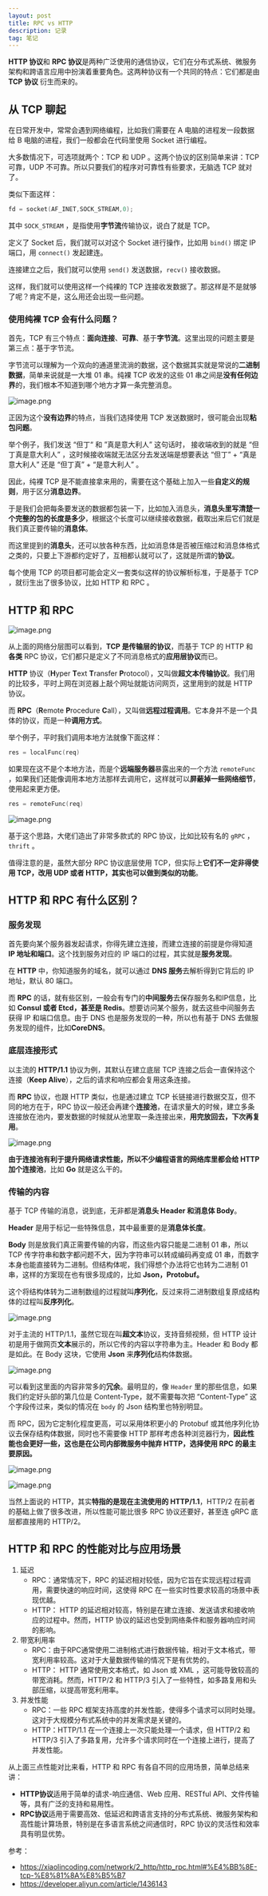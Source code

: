 ```yaml
---
layout: post
title: RPC vs HTTP
description: 记录
tag: 笔记
---
```


**HTTP 协议**和 **RPC 协议**是两种广泛使用的通信协议，它们在分布式系统、微服务架构和跨语言应用中扮演着重要角色。这两种协议有一个共同的特点：它们都是由 **TCP 协议** 衍生而来的。



## 从 TCP 聊起

在日常开发中，常常会遇到网络编程，比如我们需要在 A 电脑的进程发一段数据给 B 电脑的进程，我们一般都会在代码里使用 Socket 进行编程。

大多数情况下，可选项就两个：TCP 和 UDP 。这两个协议的区别简单来讲：TCP 可靠，UDP 不可靠。所以只要我们的程序对可靠性有些要求，无脑选 TCP 就对了。

类似下面这样：

```c
fd = socket(AF_INET,SOCK_STREAM,0);
```

其中 `SOCK_STREAM` ，是指使用**字节流**传输协议，说白了就是 TCP。

定义了 Socket 后，我们就可以对这个 Socket 进行操作，比如用 `bind()` 绑定 IP 端口，用 `connect()` 发起建连。

连接建立之后，我们就可以使用 `send()` 发送数据，`recv()` 接收数据。

这样，我们就可以使用这样一个纯裸的 TCP 连接收发数据了。那这样是不是就够了呢？肯定不是，这么用还会出现一些问题。

### 使用纯裸 TCP 会有什么问题？

首先，TCP 有三个特点：**面向连接**、**可靠**、基于**字节流**。这里出现的问题主要是第三点：基于字节流。

字节流可以理解为一个双向的通道里流淌的数据，这个数据其实就是常说的**二进制数据**，简单来说就是一大堆 01 串。纯裸 TCP 收发的这些 01 串之间是**没有任何边界**的，我们根本不知道到哪个地方才算一条完整消息。

![image.png](https://s2.loli.net/2025/02/14/HMZW4bCoBSQIew8.png)

正因为这个**没有边界**的特点，当我们选择使用 TCP 发送数据时，很可能会出现**粘包问题**。

举个例子，我们发送 “但丁“ 和 ”真是意大利人” 这句话时， 接收端收到的就是 “但丁真是意大利人” ，这时候接收端就无法区分去发送端是想要表达 “但丁” + “真是意大利人” 还是 “但丁真” + “是意大利人” 。

因此，纯裸 TCP 是不能直接拿来用的，需要在这个基础上加入一些**自定义的规则**，用于区分**消息边界**。

于是我们会把每条要发送的数据都包装一下，比如加入消息头，**消息头里写清楚一个完整的包的长度是多少**，根据这个长度可以继续接收数据，截取出来后它们就是我们真正要传输的**消息体**。

而这里提到的**消息头**，还可以放各种东西，比如消息体是否被压缩过和消息体格式之类的，只要上下游都约定好了，互相都认就可以了，这就是所谓的**协议**。

每个使用 TCP 的项目都可能会定义一套类似这样的协议解析标准，于是基于 TCP ，就衍生出了很多协议，比如 HTTP 和 RPC 。



## HTTP 和 RPC

![image.png](https://s2.loli.net/2025/02/14/oPfN6ydCZxkt4zw.png)

从上面的网络分层图可以看到，**TCP 是传输层的协议**，而基于 TCP 的 HTTP 和**各类** RPC 协议，它们都只是定义了不同消息格式的**应用层协议**而已。

**HTTP** 协议（**H**yper **T**ext **T**ransfer **P**rotocol），又叫做**超文本传输协议**。我们用的比较多，平时上网在浏览器上敲个网址就能访问网页，这里用到的就是 HTTP 协议。

而 **RPC**（**R**emote **P**rocedure **C**all），又叫做**远程过程调用**。它本身并不是一个具体的协议，而是一种**调用方式**。

举个例子，平时我们调用本地方法就像下面这样：

```c
res = localFunc(req)
```

如果现在这不是个本地方法，而是个**远端服务器**暴露出来的一个方法 `remoteFunc` ，如果我们还能像调用本地方法那样去调用它，这样就可以**屏蔽掉一些网络细节**，使用起来更方便。

```c
res = remoteFunc(req)
```

![image.png](https://s2.loli.net/2025/02/14/x8JfrayH7I4FspE.png)

基于这个思路，大佬们造出了非常多款式的 RPC 协议，比如比较有名的 `gRPC` ，`thrift` 。

值得注意的是，虽然大部分 RPC 协议底层使用 TCP，但实际上**它们不一定非得使用 TCP，改用 UDP 或者 HTTP，其实也可以做到类似的功能**。



## HTTP 和 RPC 有什么区别？

### 服务发现

首先要向某个服务器发起请求，你得先建立连接，而建立连接的前提是你得知道 **IP 地址和端口**。这个找到服务对应的 IP 端口的过程，其实就是**服务发现**。

在 **HTTP** 中，你知道服务的域名，就可以通过 **DNS 服务**去解析得到它背后的 IP 地址，默认 80 端口。

而 **RPC** 的话，就有些区别，一般会有专门的**中间服务**去保存服务名和IP信息，比如 **Consul 或者 Etcd，甚至是 Redis**。想要访问某个服务，就去这些中间服务去获得 IP 和端口信息。由于 DNS 也是服务发现的一种，所以也有基于 DNS 去做服务发现的组件，比如**CoreDNS**。



### 底层连接形式

以主流的 **HTTP/1.1** 协议为例，其默认在建立底层 TCP 连接之后会一直保持这个连接（**Keep Alive**），之后的请求和响应都会复用这条连接。

而 **RPC** 协议，也跟 HTTP 类似，也是通过建立 TCP 长链接进行数据交互，但不同的地方在于，RPC 协议一般还会再建个**连接池**，在请求量大的时候，建立多条连接放在池内，要发数据的时候就从池里取一条连接出来，**用完放回去，下次再复用**。

![image.png](https://s2.loli.net/2025/02/14/9IxDfbaiuEhncyB.png)

**由于连接池有利于提升网络请求性能，所以不少编程语言的网络库里都会给 HTTP 加个连接池**，比如 **Go** 就是这么干的。



### 传输的内容

基于 TCP 传输的消息，说到底，无非都是**消息头 Header 和消息体 Body**。

**Header** 是用于标记一些特殊信息，其中最重要的是**消息体长度**。

**Body** 则是放我们真正需要传输的内容，而这些内容只能是二进制 01 串，所以 TCP 传字符串和数字都问题不大，因为字符串可以转成编码再变成 01 串，而数字本身也能直接转为二进制。但结构体呢，我们得想个办法将它也转为二进制 01 串，这样的方案现在也有很多现成的，比如 **Json，Protobuf。**

这个将结构体转为二进制数组的过程就叫**序列化**，反过来将二进制数组复原成结构体的过程叫**反序列化**。

![image.png](https://s2.loli.net/2025/02/14/cwpvuoFEf8OlQBG.png)

对于主流的 HTTP/1.1，虽然它现在叫**超文本**协议，支持音频视频，但 HTTP 设计初是用于做网页**文本**展示的，所以它传的内容以字符串为主。Header 和 Body 都是如此。在 Body 这块，它使用 **Json** 来**序列化**结构体数据。

![image.png](https://s2.loli.net/2025/02/14/QwNVH1Ldsli3at2.png)

可以看到这里面的内容非常多的**冗余**。最明显的，像 `Header` 里的那些信息，如果我们约定好头部的第几位是 Content-Type，就不需要每次把 “Content-Type” 这个字段传过来，类似的情况在 `body` 的 Json 结构里也特别明显。

而 RPC，因为它定制化程度更高，可以采用体积更小的 Protobuf 或其他序列化协议去保存结构体数据，同时也不需要像 HTTP 那样考虑各种浏览器行为，**因此性能也会更好一些，这也是在公司内部微服务中抛弃 HTTP，选择使用 RPC 的最主要原因。**

![image.png](https://s2.loli.net/2025/02/14/eEFXGRL4IpCro9W.png)

![image.png](https://s2.loli.net/2025/02/14/1NcZUe9CvGfnIbQ.png)

当然上面说的 HTTP，其实**特指的是现在主流使用的 HTTP/1.1**，HTTP/2 在前者的基础上做了很多改进，所以性能可能比很多 RPC 协议还要好，甚至连 gRPC 底层都直接用的 HTTP/2。



## HTTP 和 RPC 的性能对比与应用场景

1. 延迟
   - RPC：通常情况下，RPC 的延迟相对较低，因为它旨在实现远程过程调用，需要快速的响应时间，这使得 RPC 在一些实时性要求较高的场景中表现优越。
   - HTTP： HTTP 的延迟相对较高，特别是在建立连接、发送请求和接收响应的过程中。然而，HTTP 协议的延迟也受到网络条件和服务器响应时间的影响。
2. 带宽利用率
   - RPC：由于RPC通常使用二进制格式进行数据传输，相对于文本格式，带宽利用率较高。这对于大量数据传输的情况下是有优势的。
   - HTTP： HTTP 通常使用文本格式，如 Json 或 XML ，这可能导致较高的带宽消耗。然而，HTTP/2 和 HTTP/3 引入了一些特性，如多路复用和头部压缩，以提高带宽利用率。
3. 并发性能
   - RPC：一些 RPC 框架支持高度的并发性能，使得多个请求可以同时处理。这对于大规模分布式系统中的并发需求是关键的。
   - HTTP：HTTP/1.1 在一个连接上一次只能处理一个请求，但 HTTP/2 和 HTTP/3 引入了多路复用，允许多个请求同时在一个连接上进行，提高了并发性能。



从上面三点性能对比来看，HTTP 和 RPC 有各自不同的应用场景，简单总结来讲：

- **HTTP协议**适用于简单的请求-响应通信、Web 应用、RESTful API、文件传输等，具有广泛的支持和易用性。
- **RPC协议**适用于需要高效、低延迟和跨语言支持的分布式系统、微服务架构和高性能计算场景，特别是在多语言系统之间通信时，RPC 协议的灵活性和效率具有明显优势。



参考：

- https://xiaolincoding.com/network/2_http/http_rpc.html#%E4%BB%8E-tcp-%E8%81%8A%E8%B5%B7
- https://developer.aliyun.com/article/1436143



